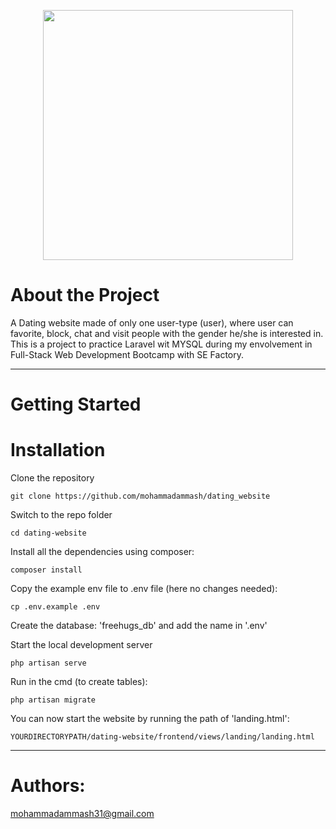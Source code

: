 <p align="center"><a href="https://laravel.com" target="_blank"><img src="https://raw.githubusercontent.com/laravel/art/master/logo-lockup/5%20SVG/2%20CMYK/1%20Full%20Color/laravel-logolockup-cmyk-red.svg" width="400"></a></p>

# About the Project
A Dating website made of only one user-type (user), where user can favorite, block, chat and visit people with the gender he/she is interested in. This is a project to practice Laravel wit MYSQL during my envolvement in Full-Stack Web Development Bootcamp with SE Factory.

----------
# Getting Started
# Installation
Clone the repository

    git clone https://github.com/mohammadammash/dating_website
    
Switch to the repo folder

    cd dating-website
    
Install all the dependencies using composer:

    composer install
    
Copy the example env file to .env file (here no changes needed):

    cp .env.example .env
    
Create the database: 'freehugs_db' and add the name in '.env'
    
Start the local development server

    php artisan serve
    
Run in the cmd (to create tables):

    php artisan migrate
    
You can now start the website by running the path of 'landing.html': <br>
    
    YOURDIRECTORYPATH/dating-website/frontend/views/landing/landing.html
----------
# Authors:
  mohammadammash31@gmail.com

